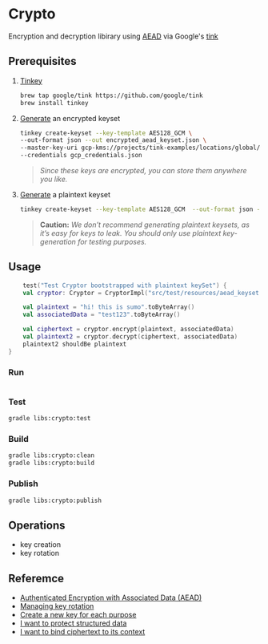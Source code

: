 # Crypto

Encryption and decryption libirary using [AEAD](https://cloud.google.com/bigquery/docs/reference/standard-sql/aead-encryption-concepts) via Google's [tink](https://developers.google.com/tink)

## Prerequisites

1. [Tinkey](https://developers.google.com/tink/install-tinkey)
    ```bash
    brew tap google/tink https://github.com/google/tink
    brew install tinkey
    ```
2. [Generate](https://developers.google.com/tink/generate-encrypted-keyset) an encrypted keyset
    ```bash
    tinkey create-keyset --key-template AES128_GCM \
    --out-format json --out encrypted_aead_keyset.json \
    --master-key-uri gcp-kms://projects/tink-examples/locations/global/keyRings/foo/cryptoKeys/bar \
    --credentials gcp_credentials.json
    ```
    > *Since these keys are encrypted, you can store them anywhere you like.*
3. [Generate](https://developers.google.com/tink/generate-plaintext-keyset) a plaintext keyset
    ```bash
    tinkey create-keyset --key-template AES128_GCM  --out-format json --out aead_keyset.json
    ```
   > **Caution:** *We don’t recommend generating plaintext keysets, as it’s easy for keys to leak. You should only use plaintext key-generation for testing purposes.*

## Usage


```kotlin
    test("Test Cryptor bootstrapped with plaintext keySet") {
    val cryptor: Cryptor = CryptorImpl("src/test/resources/aead_keyset.json")

    val plaintext = "hi! this is sumo".toByteArray()
    val associatedData = "test123".toByteArray()

    val ciphertext = cryptor.encrypt(plaintext, associatedData)
    val plaintext2 = cryptor.decrypt(ciphertext, associatedData)
    plaintext2 shouldBe plaintext
}
```

### Run

```bash

```

### Test

```bash
gradle libs:crypto:test
```

### Build

```bash
gradle libs:crypto:clean
gradle libs:crypto:build
```

### Publish

```bash
gradle libs:crypto:publish
```

## Operations
- key creation
- key rotation


## Referemce 

- [Authenticated Encryption with Associated Data (AEAD)](https://developers.google.com/tink/aead)
- [Managing key rotation](https://developers.google.com/tink/managing-key-rotation)
- [Create a new key for each purpose](https://developers.google.com/tink/create-new-key-for-each-purpose)
- [I want to protect structured data](https://developers.google.com/tink/encrypt-structured-data)
- [I want to bind ciphertext to its context](https://developers.google.com/tink/bind-ciphertext)
